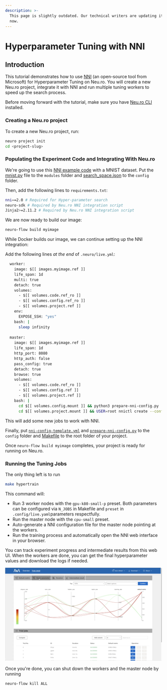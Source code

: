 ```yaml
---
description: >-
  This page is slightly outdated. Our technical writers are updating it right
  now.
---
```


# Hyperparameter Tuning with NNI

## Introduction

This tutorial demonstrates how to use [NNI](https://github.com/microsoft/nni) \(an open-source tool from Microsoft\) for Hyperparameter Tuning on Neu.ro. You will create a new Neu.ro project, integrate it with NNI and run multiple tuning workers to speed up the search process.

Before moving forward with the tutorial, make sure you have [Neu.ro CLI](../getting-started.md#installing-cli) installed.

### Creating a Neu.ro project

To create a new Neu.ro project, run:

```bash
neuro project init
cd <project-slug>
```

### Populating the Experiment Code and Integrating With Neu.ro

We're going to use this [NNI example code](https://github.com/microsoft/nni/tree/master/examples/trials/mnist-tfv2) with a MNIST dataset. Put the [mnist.py](https://github.com/microsoft/nni/blob/master/examples/trials/mnist-tfv2/mnist.py) file to the `modules` folder and [search\_space.json](https://github.com/microsoft/nni/blob/master/examples/trials/mnist-tfv2/search_space.json) to the `config` folder.

Then, add the following lines to `requirements.txt`:

```bash
nni==2.0 # Required for Hyper-parameter search
neuro-sdk # Required by Neu.ro NNI integration script
Jinja2>=2.11.2 # Required by Neu.ro NNI integration script
```

We are now ready to build our image:

```bash
neuro-flow build myimage
```

While Docker builds our image, we can continue setting up the NNI integration:

Add the following lines _at the end_ of `.neuro/live.yml`:

```bash
  worker:
    image: $[[ images.myimage.ref ]]
    life_span: 1d
    multi: true
    detach: true
    volumes:
      - $[[ volumes.code.ref_ro ]]
      - $[[ volumes.config.ref_ro ]]
      - $[[ volumes.project.ref ]]
    env:
      EXPOSE_SSH: "yes"
    bash: |
      sleep infinity

  master:
    image: $[[ images.myimage.ref ]]
    life_span: 1d
    http_port: 8080
    http_auth: false
    pass_config: true
    detach: true
    browse: true
    volumes:
      - $[[ volumes.code.ref_ro ]]
      - $[[ volumes.config.ref ]]
      - $[[ volumes.project.ref ]]
    bash: |
      cd $[[ volumes.config.mount ]] && python3 prepare-nni-config.py 
      cd $[[ volumes.project.mount ]] && USER=root nnictl create --config $[[ volumes.config.mount ]]/nni-config.yml -f
```

This will add some new jobs to work with NNI.

Finally, put [`nni-config-template.yml`](https://github.com/neuromation/ml-recipe-nni/blob/master/config/nni-config-template.yml) and [`prepare-nni-config.py`](https://github.com/neuromation/ml-recipe-nni/blob/master/config/prepare-nni-config.py) to the `config` folder and [Makefile](https://github.com/neuro-inc/ml-recipe-nni/blob/master/Makefile) to the root folder of your project.

Once `neuro-flow build myimage` completes, your project is ready for running on Neu.ro.

### Running the Tuning Jobs

The only thing left is to run

```bash
make hypertrain
```

This command will:

* Run 3 worker nodes with the `gpu-k80-small-p` preset. Both parameters can be configured via `N_JOBS` in Makefile and `preset` in `.config/live.yaml`parameters respectfully.
* Run the master node with the `cpu-small` preset.
* Auto-generate a NNI configuration file for the master node pointing at the workers.
* Run the training process and automatically open the NNI web interface in your browser.

You can track experiment progress and intermediate results from this web UI. When the workers are done, you can get the final hyperparameter values and download the logs if needed.

![NNI Hyperparameter Tuning GUI](../.gitbook/assets/screen-shot-2020-05-12-at-12.43.02-pm.png)

Once you're done, you can shut down the workers and the master node by running

```bash
neuro-flow kill ALL
```

